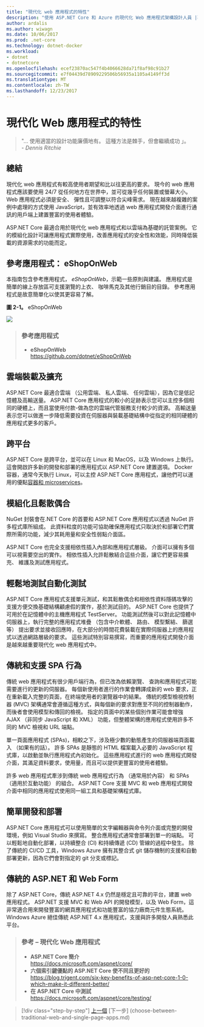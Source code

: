 ```yaml
---
title: "現代化 web 應用程式的特性"
description: "使用 ASP.NET Core 和 Azure 的現代化 Web 應用程式架構設計人員 |現代化 web 應用程式的特性"
author: ardalis
ms.author: wiwagn
ms.date: 10/06/2017
ms.prod: .net-core
ms.technology: dotnet-docker
ms.workload:
- dotnet
- dotnetcore
ms.openlocfilehash: ecef23870ac547f4b4066628da71f8af98c91b27
ms.sourcegitcommit: e7f04439d78909229506b56935a1105a4149ff3d
ms.translationtype: MT
ms.contentlocale: zh-TW
ms.lasthandoff: 12/23/2017
---
```

# <a name="characteristics-of-modern-web-applications"></a>現代化 Web 應用程式的特性

> "… 使用適當的設計功能廉價地有。 這種方法是棘手，但會繼續成功 」。  
> _\- Dennis Ritchie_

## <a name="summary"></a>總結

現代化 web 應用程式有較高使用者期望和比以往更高的要求。 現今的 web 應用程式應該要使用 24/7 從任何地方在世界中，並可從幾乎任何裝置或螢幕大小。 Web 應用程式必須是安全、 彈性且可調整以符合尖峰需求。 現在越來越複雜的案例中處理的方式使用 JavaScript，並有效率地透過 web 應用程式開發介面進行通訊的用戶端上建置豐富的使用者體驗。

ASP.NET Core 最適合用於現代化 web 應用程式和以雲端為基礎的託管案例。 它的模組化設計可讓應用程式實際使用，改善應用程式的安全性和效能，同時降低裝載的資源需求的功能而定。

## <a name="reference-application-eshoponweb"></a>參考應用程式： eShopOnWeb

本指南包含參考應用程式， *eShopOnWeb*，示範一些原則與建議。 應用程式是簡單的線上存放區可支援瀏覽的上衣、 咖啡馬克及其他行銷目的目錄。 參考應用程式是故意簡單化以使其更容易了解。

**圖 2-1。** eShopOnWeb

![](./media/image2-1.png)

> ### <a name="reference-application"></a>參考應用程式
> - **eShopOnWeb**  
> <https://github.com/dotnet/eShopOnWeb>

## <a name="cloud-hosted-and-scalable"></a>雲端裝載及擴充

ASP.NET Core 最適合雲端 （公用雲端、 私人雲端、 任何雲端），因為它是低記憶體及高輸送量。 ASP.NET Core 應用程式的較小的足跡表示您可以主控多個相同的硬體上，而且當使用付款-做為您的雲端代管服務支付較少的資源。 高輸送量表示您可以做進一步降低需要投資在伺服器與裝載基礎結構中從指定的相同硬體的應用程式更多的客戶。

## <a name="cross-platform"></a>跨平台

ASP.NET Core 是跨平台，並可以在 Linux 和 MacOS，以及 Windows 上執行。 這會開啟許多新的開發和部署的應用程式以 ASP.NET Core 建置選項。 Docker 容器，通常今天執行 Linux，可以主控 ASP.NET Core 應用程式，讓他們可以運用的優點[容器和 microservices](../microservices-architecture/index.md)。

## <a name="modular-and-loosely-coupled"></a>模組化且鬆散偶合

NuGet 封裝會在.NET Core 的首要和 ASP.NET Core 應用程式以透過 NuGet 許多程式庫所組成。 此資料粒度的功能可協助確保應用程式只取決於和部署它們實際所需的功能，減少其耗用量和安全性弱點介面區。

ASP.NET Core 也完全支援相依性插入內部和應用程式層級。 介面可以擁有多個可以視需要空出的實作。 相依性插入允許鬆散結合這些介面，讓它們更容易擴充、 維護及測試應用程式。

## <a name="easily-tested-with-automated-tests"></a>輕鬆地測試自動化測試

ASP.NET Core 應用程式支援單元測試，和其鬆散偶合和相依性資料隱碼攻擊的支援方便交換基礎結構顧慮假的實作，基於測試目的。 ASP.NET Core 也提供了可用於在記憶體中的主機應用程式 TestServer。 功能測試然後可以對此記憶體中伺服器上，執行完整的應用程式堆疊 （包含中介軟體、 路由、 模型繫結、 篩選等） 提出要求並接收回應時，在大部分的時間花費裝載在實際伺服器上的應用程式以透過網路層級的要求。 這些測試特別容易撰寫，而重要的應用程式開發介面是越來越重要現代化 web 應用程式中。

## <a name="traditional-and-spa-behaviors-supported"></a>傳統和支援 SPA 行為

傳統 web 應用程式有很少用戶端行為，但已改為依賴瀏覽、 查詢和應用程式可能需要進行的更新的伺服器。 每個新使用者進行的作業會轉譯成新的 web 要求，正在重新載入完整的頁面，在終端使用者的瀏覽器中的結果。 傳統的模型檢視控制器 (MVC) 架構通常會遵循這種方式，與每個新的要求對應至不同的控制器動作，而後者會使用模型和傳回的檢視。 指定的頁面中的某些個別作業可能會增強 AJAX （非同步 JavaScript 和 XML） 功能，但整體架構的應用程式使用許多不同的 MVC 檢視和 URL 端點。

單一頁面應用程式 (SPAs)，相較之下，涉及極少數的動態產生的伺服器端頁面載入 （如果有的話）。 許多 SPAs 是靜態的 HTML 檔案載入必要的 JavaScript 程式庫，以啟動並執行應用程式內初始化。 這些應用程式進行的 web 應用程式開發介面，其滿足資料要求，使用量，而且可以提供更豐富的使用者體驗。

許多 web 應用程式牽涉到傳統 web 應用程式行為 （通常用於內容） 和 SPAs （適用於互動功能） 的組合。 ASP.NET Core 支援 MVC 和 web 應用程式開發介面中相同的應用程式使用同一組工具和基礎架構程式庫。

## <a name="simple-development-and-deployment"></a>簡單開發和部署

ASP.NET Core 應用程式可以使用簡單的文字編輯器與命令列介面或完整的開發環境，例如 Visual Studio 來撰寫。 整合應用程式通常會部署到單一的端點。 可以輕鬆地自動化部署，以持續整合 (CI) 和持續傳遞 (CD) 管線的過程中發生。 除了傳統的 CI/CD 工具，Windows Azure 擁有其整合式 git 儲存機制的支援和自動部署更新，因為它們會對指定的 git 分支或標記。

## <a name="traditional-aspnet-and-web-forms"></a>傳統的 ASP.NET 和 Web Form

除了 ASP.NET Core，傳統 ASP.NET 4.x 仍然是穩定且可靠的平台，建置 web 應用程式。 ASP.NET 支援 MVC 和 Web API 的開發模型，以及 Web Form，這非常適合用來開發豐富的網頁應用程式和功能豐富的協力廠商元件生態系統。 Windows Azure 絕佳傳統 ASP.NET 4.x 應用程式，支援與許多開發人員熟悉此平台。

> ### <a name="references--modern-web-applications"></a>參考 – 現代化 Web 應用程式
> - **ASP.NET Core 簡介**  
> <https://docs.microsoft.com/aspnet/core/>
> - **六個索引鍵優點的 ASP.NET Core 使不同且更好的**  
> <https://blog.trigent.com/six-key-benefits-of-asp-net-core-1-0-which-make-it-different-better/>
> - **在 ASP.NET Core 中測試**  
> <https://docs.microsoft.com/aspnet/core/testing/>

>[!div class="step-by-step"]
[上一個](index.md) [下一步] (choose-between-traditional-web-and-single-page-apps.md)
